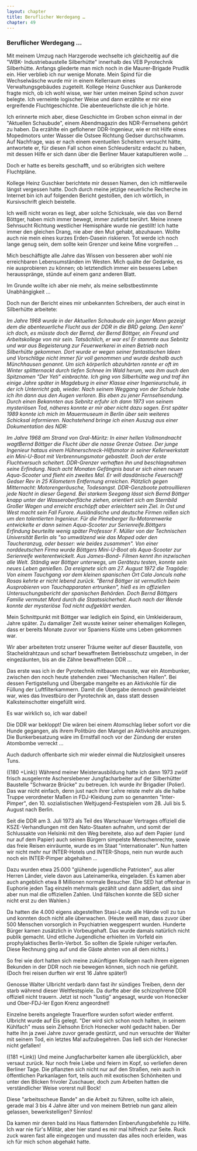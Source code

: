 ```yaml
---  
layout: chapter
title: Beruflicher Werdegang …
chapter: 49
---  
```


### Beruflicher Werdegang …

Mit meinem Umzug nach Harzgerode wechselte ich gleichzeitig auf die "WBK-
Industriebaustelle Silberhütte" innerhalb des VEB Pyrotechnik Silberhütte.
Anfangs gliederte man mich noch in die Maurer-Brigade Prudlik ein. Hier
verblieb ich nur wenige Monate. Mein Spind für die Wechselwäsche wurde mir in
einem Kellerraum eines Verwaltungsgebäudes zugeteilt. Kollege Heinz Guschker
aus Dankerode fragte mich, ob ich wohl wisse, wer hier unten meinen Spind
schon zuvor belegte. Ich verneinte logischer Weise und dann erzählte er mir
eine ergreifende Fluchtgeschichte. Die abenteuerlichste die ich je hörte.

Ich erinnerte mich aber, diese Geschichte im Groben schon einmal in der
"Aktuellen Schaubude", einem Abendmagazin des NDR-Fernsehens gehört zu haben.
Da erzählte ein geflohener DDR-Ingenieur, wie er mit Hilfe eines Mopedmotors
unter Wasser die Ostsee Richtung Gedser durchschwamm. Auf Nachfrage, was er
nach einem eventuellen Scheitern versucht hätte, antwortete er, für diesen
Fall schon einen Schleudersitz erdacht zu haben, mit dessen Hilfe er sich dann
über die Berliner Mauer katapultieren wolle …

Doch er hatte es bereits geschafft, und so erübrigten sich weitere
Fluchtpläne.

Kollege Heinz Guschker berichtete mir dessen Namen, den ich mittlerweile
längst vergessen hatte. Doch durch meine jetzige neuerliche Recherche im
Internet bin ich auf folgenden Bericht gestoßen, den ich wörtlich, in
Kursivschrift gleich beistelle.

Ich weiß nicht woran es liegt, aber solche Schicksale, wie das von Bernd
Böttger, haben mich immer bewegt, immer zutiefst berührt. Meine innere
Sehnsucht Richtung westlicher Hemisphäre wurde nie gestillt! Ich hatte immer
den gleichen Drang, nie aber den Mut gehabt, abzuhauen. Wollte auch nie mein
eines kurzes Erden-Dasein riskieren. Tot werde ich noch lange genug sein, dem
sollte kein Grenzer und keine Mine vorgreifen …

Mich beschäftigte alle Jahre das Wissen von besseren aber wohl nie
erreichbaren Lebensumständen im Westen. Mich quälte der Gedanke, es nie
ausprobieren zu können; ob letztendlich immer ein besseres Leben
herausspränge, stünde auf einem ganz anderen Blatt.

Im Grunde wollte ich aber nie mehr, als meine selbstbestimmte Unabhängigkeit …

Doch nun der Bericht eines mir unbekannten Schreibers, der auch einst in
Silberhütte arbeitete:

_Im Jahre 1968 wurde in der Aktuellen Schaubude ein junger Mann gezeigt dem
die abenteuerliche Flucht aus der DDR in die BRD gelang. Den kenn' ich doch,
es müsste doch der Bernd, der Bernd Böttger, ein Freund und Arbeitskollege von
mir sein. Tatsächlich, er war es! Er stammte aus Sebnitz und war aus
Begeisterung zur Feuerwerkerei in einen Betrieb nach Silberhütte gekommen.
Dort wurde er wegen seiner fantastischen Ideen und Vorschläge nicht immer für
voll genommen und wurde deshalb auch Münchhausen genannt. Um sich körperlich
abzuhärten rannte er oft im Winter splitternackt durch tiefen Schnee im Wald
herum, was ihm auch den Spitznamen "Der Yeti" einbrachte. Ich ging von
Silberhütte weg und traf ihn einige Jahre später in Magdeburg in einer Klasse
einer Ingenieurschule, in der ich Unterricht gab, wieder. Nach seinem Weggang
von der Schule habe ich ihn dann aus den Augen verloren. Bis eben zu jener
Fernsehsendung. Durch einen Bekannten aus Sebnitz erfuhr ich dann 1973 von
seinem mysteriösen Tod, näheres konnte er mir aber nicht dazu sagen. Erst
später 1989 konnte ich mich im Mauermuseum in Berlin über sein weiteres
Schicksal informieren. Nachstehend bringe ich einen Auszug aus einer
Dokumentation des NDR:_

_Im Jahre 1968 am Strand von Gral-Müritz: In einer hellen Vollmondnacht
wagtBernd Böttger die Flucht über die nasse Grenze Ostsee. Der junge Ingenieur
hataus einem Hühnerschreck-Hilfsmotor in seiner Kellerwerkstatt ein
Mini-U-Boot mit Verbrennungsmotor gebastelt. Doch der erste Fluchtversuch
scheitert. DDR-Grenzer verhaften ihn und beschlagnahmen seine Erfindung. Nach
acht Monaten Gefängnis baut er sich einen neuen Aqua-Scooter und flieht ein
zweites Mal. Er will dasdänische Feuerschiff Gedser Rev in 25 Kilometern
Entfernung erreichen. Plötzlich gegen Mitternacht: Motorengeräusche,
Todesangst. DDR-Genzboote patrouillieren jede Nacht in dieser Gegend. Bei
starkem Seegang lässt sich Bernd Böttger knapp unter der Wasseroberfläche
ziehen, orientiert sich am Sternbild Großer Wagen und erreicht erschöpft aber
erleichtert sein Ziel. In Ost und West macht sein Fall Furore. Ausländische
und deutsche Firmen reißen sich um den talentierten Ingenieur. Für die
Pinneberger Ilu-Motorenwerke entwickelte er dann seinen Aqua-Scooter zur
Serienreife.Böttgers Erfindung beurteilte wenig später Professor F. Müller von
der Technischen Universität Berlin als "so umwälzend wie das Moped oder den
Taucheranzug, oder besser: wie beides zusammen". Von einer norddeutschen Firma
wurde Böttgers Mini-U-Boot als Aqua-Scooter zur Serienreife weiterentwickelt.
Aus James-Bond- Filmen kennt ihn inzwischen alle Welt. Ständig war Böttger
unterwegs, um Gerätezu testen, konnte sein neues Leben genießen. Da ereignete
sich am 27. August 1972 die Tragödie: Von einem Tauchgang vor dem kleinen
spanischen Ort Cala Jonculs nahe Rosas kehrte er nicht lebend zurück. "Bernd
Böttger ist vermutlich beim Ausprobieren von Tauchapparaten ertrunken", hieß
es im offiziellen Untersuchungsbericht der spanischen Behörden. Doch Bernd
Böttgers Familie vermutet Mord durch die Staatssicherheit. Auch nach der Wende
konnte der mysteriöse Tod nicht aufgeklärt werden._

Mein Schnittpunkt mit Böttger war lediglich ein Spind, ein Umkleideraum, Jahre
später. Zu damaliger Zeit wusste keiner seiner ehemaligen Kollegen, dass er
bereits Monate zuvor vor Spaniens Küste ums Leben gekommen war.

Wir aber arbeiteten trotz unserer Träume weiter auf dieser Baustelle, von
Stacheldrahtzaun und scharf bewaffnetem Betriebsschutz umgeben, in der
eingezäunten, bis an die Zähne bewaffneten DDR …

Das erste was ich in der Pyrotechnik mitbauen musste, war ein Atombunker,
zwischen den noch heute stehenden zwei "Mechanischen Hallen". Bei dessen
Fertigstellung und Übergabe mangelte es an Aktivkohle für die Füllung der
Luftfilterkammern. Damit die Übergabe dennoch gewährleistet war, wies das
Investbüro der Pyrotechnik an, dass statt dessen Kalksteinschotter eingefüllt
wird.

Es war wirklich so, ich war dabei!

Die DDR war bekloppt! Die wären bei einem Atomschlag lieber sofort vor die
Hunde gegangen, als ihrem Politbüro den Mangel an Aktivkohle anzuzeigen. Die
Bunkerbesatzung wäre im Ernstfall noch vor der Zündung der ersten Atombombe
verreckt …

Auch dadurch offenbarte sich mir wieder einmal die Nutzlosigkeit unseres Tuns.

((180 +Link)) Während meiner Meisterausbildung hatte ich dann 1973 zwölf
frisch ausgelernte Ascherslebener Jungfacharbeiter auf der Silberhütter
Baustelle "Schwarze Brücke" zu betreuen. Ich wurde ihr Brigadier (Polier). Das
war nicht einfach, denn just nach ihrer Lehre reiste mehr als die halbe Truppe
verordneter Maßen in FDJ-Kleidung zum so genannten "Inter-Pimper", den 10.
sozialistischen Weltjugend-Festspielen vom 28. Juli bis 5. August nach Berlin.

Seit die DDR am 3. Juli 1973 als Teil des Warschauer Vertrages offiziell die
KSZE-Verhandlungen mit den Nato-Staaten aufnahm, und somit der Schlussakte von
Helsinki mit den Weg bereitete, also auf dem Papier (und nur auf dem Papier)
auch seinen Bürgern simpelste Menschenrechte, sowie das freie Reisen
einräumte, wurde es im Staat "internationaler". Nun hatten wir nicht mehr nur
INTER-Hotels und INTER-Shops, nein nun wurde auch noch ein INTER-Pimper
abgehalten …

Dazu wurden etwa 25.000 "glühende jugendliche Patrioten", aus aller Herren
Länder, viele davon aus Lateinamerika, eingeladen. Es kamen aber auch
angeblich etwa 8 Millionen normale Besucher. (Die SED hat offenbar in Euphorie
jeden Tag einzeln mehrmals gezählt und dann addiert, das sind aber nun mal die
offiziellen Zahlen. Und fälschen konnte die SED sicher nicht erst zu den
Wahlen.)

Da hatten die 4.000 eigens abgestellten Stasi-Leute alle Hände voll zu tun und
konnten doch nicht alle überwachen. (Heute weiß man, dass zuvor über 500
Menschen vorsorglich in Psychiatrien weggesperrt wurden. Hunderte Bürger kamen
zusätzlich in Vorbeugehaft. Das wurde damals natürlich nicht publik gemacht.
Und etliche Jugendliche erhielten im Vorfeld ein prophylaktisches Berlin-Verbot. So sollten die Spiele ruhiger verlaufen. Diese Rechnung ging auf und
die Gäste ahnten von all dem nichts.)

So frei wie dort hatten sich meine zukünftigen Kollegen nach ihrem eigenen
Bekunden in der DDR noch nie bewegen können, sich noch nie gefühlt. (Doch frei
reisen durften wir erst 16 Jahre später!)

Genosse Walter Ulbricht verdarb dann fast ihr sündiges Treiben, denn der starb
während dieser Weltfestspiele. Da durfte aber die schizophrene DDR offiziell
nicht trauern. Jetzt ist noch "lustig" angesagt, wurde von Honecker und Ober-FDJ-ler Egon Krenz angeordnet!

Einzelne bereits angelegte Trauerflore wurden sofort wieder entfernt. Ulbricht
wurde auf Eis gelegt. "Der wird sich schon noch halten, in seinem Kühlfach"
muss sein Ziehsohn Erich Honecker wohl gedacht haben. Der hatte ihn ja zwei
Jahre zuvor gerade gestürzt, und nun versuchte der Walter mit seinem Tod, ein
letztes Mal aufzubegehren. Das ließ sich der Honecker nicht gefallen!

((181 +Link)) Und meine Jungfacharbeiter kamen alle überglücklich, aber
versaut zurück. Nur noch freie Liebe und feiern im Kopf, so verliefen deren
Berliner Tage. Die pflanzten sich nicht nur auf den Straßen, nein auch in
öffentlichen Parkanlagen fort, teils auch mit exotischen Schönheiten und unter
den Blicken frivoler Zuschauer, doch zum Arbeiten hatten die verständlicher
Weise vorerst null Bock!

Diese "arbeitsscheue Bande" an die Arbeit zu führen, sollte ich allein, gerade
mal 3 bis 4 Jahre älter und von meinem Betrieb nun ganz allein gelassen,
bewerkstelligen? Sinnlos!

Da kamen mir deren bald ins Haus flatternden Einberufungsbefehle zu Hilfe. Ich
war nie für's Militär, aber hier stand es mir mal hilfreich zur Seite. Ruck
zuck waren fast alle eingezogen und mussten das alles noch erleiden, was ich
für mich schon abgehakt hatte.

